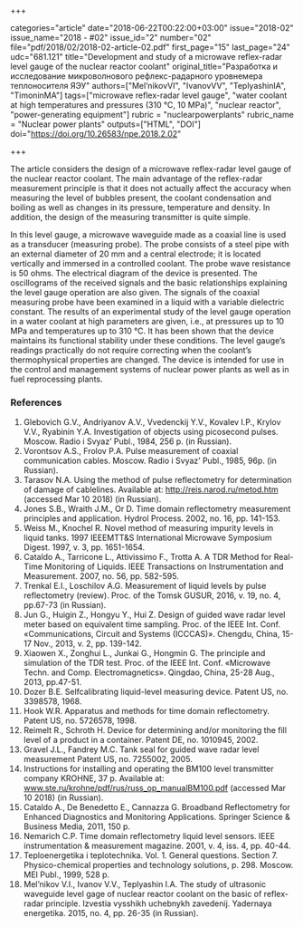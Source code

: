 +++

categories="article"
date="2018-06-22T00:22:00+03:00"
issue="2018-02"
issue_name="2018 - #02"
issue_id="2"
number="02"
file="pdf/2018/02/2018-02-article-02.pdf"
first_page="15"
last_page="24"
udc="681.121"
title="Development and study of a microwave reflex-radar level gauge of the nuclear reactor coolant"
original_title="Разработка и исследование микроволнового рефлекс-радарного уровнемера теплоносителя ЯЭУ"
authors=["Mel’nikovVI", "IvanovVV", "TeplyashinIA", "TimoninMA"]
tags=["microwave reflex-radar level gauge", "water coolant at high temperatures and pressures (310 °C, 10 MPa)", "nuclear reactor", "power-generating equipment"]
rubric = "nuclearpowerplants"
rubric_name = "Nuclear power plants"
outputs=["HTML", "DOI"]
doi="https://doi.org/10.26583/npe.2018.2.02"

+++

The article considers the design of a microwave reflex-radar level gauge of the nuclear reactor coolant. The main advantage of the reflex-radar measurement principle is that it does not actually affect the accuracy when measuring the level of bubbles present, the coolant condensation and boiling as well as changes in its pressure, temperature and density. In addition, the design of the measuring transmitter is quite simple.

In this level gauge, a microwave waveguide made as a coaxial line is used as a transducer (measuring probe). The probe consists of a steel pipe with an external diameter of 20 mm and a central electrode; it is located vertically and immersed in a controlled coolant. The probe wave resistance is 50 ohms. The electrical diagram of the device is presented. The oscillograms of the received signals and the basic relationships explaining the level gauge operation are also given. The signals of the coaxial measuring probe have been examined in a liquid with a variable dielectric constant. The results of an experimental study of the level gauge operation in a water coolant at high parameters are given, i.e., at pressures up to 10 MPa and temperatures up to 310 °C. It has been shown that the device maintains its functional stability under these conditions. The level gauge’s readings practically do not require correcting when the coolant’s thermophysical properties are changed. The device is intended for use in the control and management systems of nuclear power plants as well as in fuel reprocessing plants.

### References

1. Glebovich G.V., Andriyanov A.V., Vvedenckij Y.V., Kovalev I.P., Krylov V.V., Ryabinin Y.A. Investigation of objects using picosecond pulses. Moscow. Radio i Svyaz’ Publ., 1984, 256 p. (in Russian).
2. Vorontsov A.S., Frolov P.A. Pulse measurement of coaxial communication cables. Moscow. Radio i Svyaz’ Publ., 1985, 96p. (in Russian).
3. Tarasov N.A. Using the method of pulse reflectometry for determination of damage of cablelines. Available at: http://reis.narod.ru/metod.htm (accessed Mar 10 2018) (in Russian).
4. Jones S.B., Wraith J.M., Or D. Time domain reflectometry measurement principles and application. Hydrol Process. 2002, no. 16, pp. 141-153.
5. Weiss M., Knochel R. Novel method of measuring impurity levels in liquid tanks. 1997 IEEEMTT&S International Microwave Symposium Digest. 1997, v. 3, pр. 1651-1654.
6. Cataldo A., Tarricone L., Attivissimo F., Trotta A. A TDR Method for Real-Time Monitoring of Liquids. IEEE Transactions on Instrumentation and Measurement. 2007, no. 56, pp. 582-595.
7. Trenkal E.I., Loschilov A.G. Measurement of liquid levels by pulse reflectometry (review). Proc. of the Tomsk GUSUR, 2016, v. 19, no. 4, pp.67-73 (in Russian).
8. Jun G., Huigin Z., Hongyu Y., Hui Z. Design of guided wave radar level meter based on equivalent time sampling. Proc. of the IEEE Int. Conf. «Communications, Circuit and Systems (ICCCAS)». Chengdu, China, 15-17 Nov., 2013, v. 2, pp. 139-142.
9. Xiaowen X., Zonghui L., Junkai G., Hongmin G. The principle and simulation of the TDR test. Proc. of the IEEE Int. Conf. «Microwave Techn. and Comp. Electromagnetics». Qingdao, China, 25-28 Aug., 2013, pp.47-51.
10. Dozer B.E. Selfcalibrating liquid-level measuring device. Patent US, no. 3398578, 1968.
11. Hook W.R. Apparatus and methods for time domain reflectometry. Patent US, no. 5726578, 1998.
12. Reimelt R., Schroth H. Device for determining and/or monitoring the fill level of a product in a container. Patent DE, no. 1010945, 2002.
13. Gravel J.L., Fandrey M.C. Tank seal for guided wave radar level measurement Patent US, no. 7255002, 2005.
14. Instructions for installing and operating the BM100 level transmitter company KROHNE, 37 p. Available at: www.ste.ru/krohne/pdf/rus/russ_op_manualBM100.pdf (accessed Mar 10 2018) (in Russian).
15. Cataldo A., De Benedetto E., Cannazza G. Broadband Reflectometry for Enhanced Diagnostics and Monitoring Applications. Springer Science & Business Media, 2011, 150 p.
16. Nemarich C.P. Time domain reflectometry liquid level sensors. IEEE instrumentation & measurement magazine. 2001, v. 4, iss. 4, pp. 40-44.
17. Teploenergetika i teplotechnika. Vol. 1. General questions. Section 7. Physico-chemical properties and technology solutions, p. 298. Moscow. MEI Publ., 1999, 528 p.
18. Mel’nikov V.I., Ivanov V.V., Teplyashin I.A. The study of ultrasonic waveguide level gage of nuclear reactor coolant on the basic of reflex-radar principle. Izvestia vysshikh uchebnykh zavedenij. Yadernaya energetika. 2015, no. 4, pp. 26-35 (in Russian).